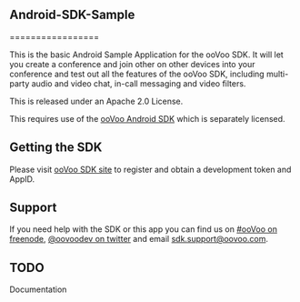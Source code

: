 ## Android-SDK-Sample

=================

This is the basic Android Sample Application for the ooVoo SDK. It will let you create a conference and join other on other devices into your conference and test out all the features of the ooVoo SDK, including multi-party audio and video chat, in-call messaging and video filters.

This is released under an Apache 2.0 License.

This requires use of the [ooVoo Android SDK](http://developer.oovoo.com) which is separately licensed. 

## Getting the SDK
Please visit [ooVoo SDK site](http://developer.oovoo.com) to register and obtain a development token and AppID.

## Support
If you need help with the SDK or this app you can find us on [#ooVoo on freenode](irc://irc.freenode.net/#oovoo), [@oovoodev on twitter](http://twitter.com/oovoodev) and email <sdk.support@oovoo.com>.

## TODO
Documentation
